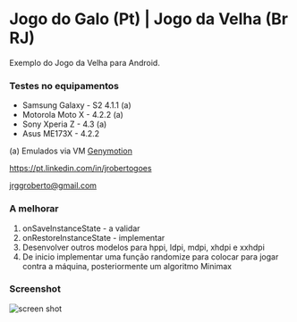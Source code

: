 Jogo do Galo (Pt) | Jogo da Velha (Br RJ)
=========================================

Exemplo do Jogo da Velha para Android.

### Testes no equipamentos
* Samsung Galaxy - S2 4.1.1 (a)
* Motorola Moto X - 4.2.2 (a)
* Sony Xperia Z - 4.3 (a)
* Asus ME173X - 4.2.2 

(a) Emulados via VM [Genymotion](https://www.genymotion.com)

https://pt.linkedin.com/in/jrobertogoes

jrggroberto@gmail.com


### A melhorar

1. onSaveInstanceState  - a validar
2. onRestoreInstanceState - implementar
3. Desenvolver outros modelos para hppi, ldpi, mdpi, xhdpi e xxhdpi
4. De inicio implementar uma função randomize para colocar para jogar contra a máquina, posteriormente um algoritmo Minimax

### Screenshot

![screen shot](http://4.bp.blogspot.com/--IeblpfeTQo/VZ2iQx2qQaI/AAAAAAAACGw/zcRjE6Ghteo/s640/Captura%2Bde%2BTela%2B2015-07-08%2Ba%25CC%2580s%2B22.50.05.png)
